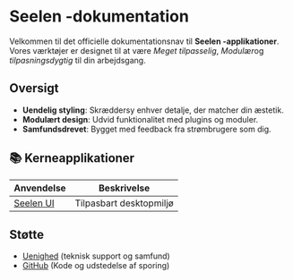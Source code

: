# **Seelen -dokumentation**

Velkommen til det officielle dokumentationsnav til **Seelen -applikationer**.\
Vores værktøjer er designet til at være *Meget tilpasselig*, *Modulær*og *tilpasningsdygtig*
til din arbejdsgang.

## Oversigt

* **Uendelig styling**: Skræddersy enhver detalje, der matcher din æstetik.
* **Modulært design**: Udvid funktionalitet med plugins og moduler.
* **Samfundsdrevet**: Bygget med feedback fra strømbrugere som dig.

## **📚 Kerneapplikationer**

| Anvendelse                   | Beskrivelse             |
| ---------------------------- | ----------------------- |
| [Seelen UI](/apps/seelen-ui) | Tilpasbart desktopmiljø |

## Støtte

* [Uenighed](https://discord.gg/ABfASx5ZAJ) (teknisk support og samfund)
* [GitHub](https://github.com/Seelen-Inc) (Kode og udstedelse af sporing)
